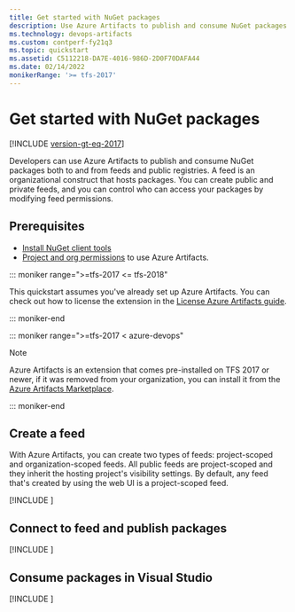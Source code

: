 ```yaml
---
title: Get started with NuGet packages
description: Use Azure Artifacts to publish and consume NuGet packages
ms.technology: devops-artifacts
ms.custom: contperf-fy21q3
ms.topic: quickstart
ms.assetid: C5112218-DA7E-4016-986D-2D0F70DAFA44
ms.date: 02/14/2022
monikerRange: '>= tfs-2017'
---
```


# Get started with NuGet packages

[!INCLUDE [version-gt-eq-2017](../includes/version-gt-eq-2017.md)]

Developers can use Azure Artifacts to publish and consume NuGet packages both to and from feeds and public registries. A feed is an organizational construct that hosts packages. You can create public and private feeds, and you can control who can access your packages by modifying feed permissions.

## Prerequisites

- [Install NuGet client tools](/nuget/install-nuget-client-tools)
- [Project and org permissions](../organizations/security/lookup-organization-owner-admin.md) to use Azure Artifacts.

::: moniker range=">=tfs-2017 <= tfs-2018"

This quickstart assumes you've already set up Azure Artifacts. You can check out how to license the extension in the [License Azure Artifacts guide](start-using-azure-artifacts.md).

::: moniker-end

::: moniker range=">=tfs-2017 < azure-devops"

> [!NOTE]
> Azure Artifacts is an extension that comes pre-installed on TFS 2017 or newer, if it was removed from your organization, you can install it from the [Azure Artifacts Marketplace](https://marketplace.visualstudio.com/items?itemName=ms.feed).

::: moniker-end

<a name="create-a-feed"></a>

## Create a feed

With Azure Artifacts, you can create two types of feeds: project-scoped and organization-scoped feeds. All public feeds are project-scoped and they inherit the hosting project's visibility settings. By default, any feed that's created by using the web UI is a project-scoped feed.

[!INCLUDE [](includes/create-feed.md)]

<a name="publish-a-package"></a>

## Connect to feed and publish packages

[!INCLUDE [](includes/nuget/publish.md)]

<a name="consume-in-visual-studio"></a>

## Consume packages in Visual Studio

[!INCLUDE [](includes/nuget/consume.md)]
